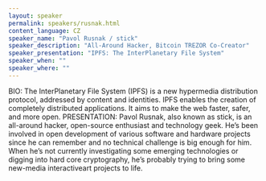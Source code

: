 ```yaml
---
layout: speaker
permalink: speakers/rusnak.html
content_language: CZ
speaker_name: "Pavol Rusnak / stick"
speaker_description: "All-Around Hacker, Bitcoin TREZOR Co-Creator"
speaker_presentation: "IPFS: The InterPlanetary File System"
speaker_when: ""
speaker_where: ""
---
```

BIO: The InterPlanetary File System (IPFS) is a new hypermedia distribution protocol, addressed by content and identities. IPFS enables the creation of completely distributed applications. It aims to make the web faster,
safer, and more open.
PRESENTATION: Pavol Rusnak, also known as stick, is an all-around hacker, open-source enthusiast and technology geek. He’s been involved in open development of various software and hardware projects since he can remember and no technical challenge is big enough for him. When he’s not currently investigating some emerging technologies or digging into hard core cryptography, he’s probably trying to bring some new-media interactiveart projects to life.
